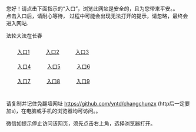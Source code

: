 您好！请点击下面指示的“入口”，浏览此网站是安全的，且为您带来平安。。 <br/>
点击入口后，请耐心等待， 过程中可能会出现无法打开的提示，请忽略，最终会进入网站. </br>

法轮大法在长春<br/>
<div style="padding:10px"><a style="margin:20px" target="_blank" href="https://d3sz1bh63ymbt2.cloudfront.net/2Qpsp?iasqczgf" id="ccLink1" rel="nofollow">入口1</a> <a target="_blank" style="margin:20px" href="https://d3rtyfplarh0ct.cloudfront.net/2Qpsp?tlsrlfga" id="ccLink2" rel="nofollow">入口2</a> <a style="margin:20px" target="_blank" href="https://d2sr90x2nsjexr.cloudfront.net/2Qpsp?bdtnkuva" id="ccLink3" rel="nofollow">入口3</a></div>

<div style="padding:10px" ><a style="margin:20px" target="_blank" href="https://d3sz1bh63ymbt2.cloudfront.net/2Qpsp?iasqczgf" id="ccLink4" rel="nofollow">入口4</a> <a style="margin:20px" href="https://d3rtyfplarh0ct.cloudfront.net/2Qpsp?tlsrlfga" target="_blank" id="ccLink5" rel="nofollow">入口5</a> <a style="margin:20px" href="https://d2sr90x2nsjexr.cloudfront.net/2Qpsp?bdtnkuva" target="_blank" id="ccLink6" rel="nofollow">入口6</a></div>

<div style="padding:10px"><a style="margin:20px" target="_blank" href="https://d3sz1bh63ymbt2.cloudfront.net/2Qpsp?iasqczgf" id="ccLink7" rel="nofollow">入口7</a> <a style="margin:20px" href="https://d3rtyfplarh0ct.cloudfront.net/2Qpsp?tlsrlfga" target="_blank" id="ccLink8" rel="nofollow">入口8</a> <a style="margin:20px" target="_blank" href="https://d2sr90x2nsjexr.cloudfront.net/2Qpsp?bdtnkuva" id="ccLink9" rel="nofollow">入口9</a></div>

<br/>



请复制并记住免翻墙网址 https://github.com/yntd/changchunzx (http后一定要加s)，在电脑或手机的浏览器均可访问。。<br/>

微信如提示停止访问该网页，须先点击右上角，选择浏览器打开。
